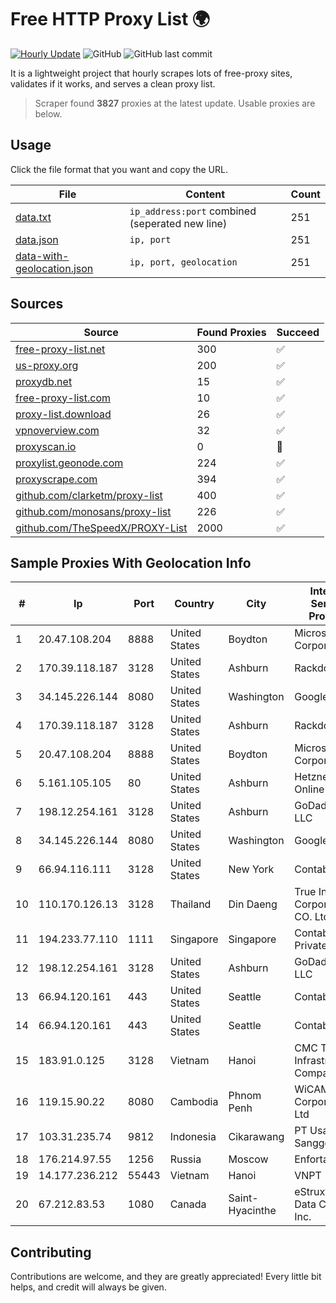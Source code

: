 
# Free HTTP Proxy List 🌍

[![Hourly Update](https://github.com/mertguvencli/http-proxy-list/actions/workflows/main.yml/badge.svg?branch=main)](https://github.com/mertguvencli/http-proxy-list/actions/workflows/main.yml)
![GitHub](https://img.shields.io/github/license/mertguvencli/http-proxy-list)
![GitHub last commit](https://img.shields.io/github/last-commit/mertguvencli/http-proxy-list)

It is a lightweight project that hourly scrapes lots of free-proxy sites, validates if it works, and serves a clean proxy list.


> Scraper found **3827** proxies at the latest update. Usable proxies are below.

## Usage

Click the file format that you want and copy the URL.


|File|Content|Count|
|----|-------|-----|
|[data.txt](https://raw.githubusercontent.com/mertguvencli/http-proxy-list/main/proxy-list/data.txt)|`ip_address:port` combined (seperated new line)|251|
|[data.json](https://raw.githubusercontent.com/mertguvencli/http-proxy-list/main/proxy-list/data.json)|`ip, port`|251|
|[data-with-geolocation.json](https://raw.githubusercontent.com/mertguvencli/http-proxy-list/main/proxy-list/data-with-geolocation.json)|`ip, port, geolocation`|251|

## Sources

|Source|Found Proxies|Succeed|
|------|-------------|-------|
|[free-proxy-list.net](https://free-proxy-list.net)|300|✅|
|[us-proxy.org](https://www.us-proxy.org)|200|✅|
|[proxydb.net](http://proxydb.net)|15|✅|
|[free-proxy-list.com](https://free-proxy-list.com/?page=&port=&type%5B%5D=http&type%5B%5D=https&up_time=0&search=Search)|10|✅|
|[proxy-list.download](https://www.proxy-list.download/HTTP)|26|✅|
|[vpnoverview.com](https://vpnoverview.com/privacy/anonymous-browsing/free-proxy-servers)|32|✅|
|[proxyscan.io](https://www.proxyscan.io)|0|🚫|
|[proxylist.geonode.com](https://proxylist.geonode.com/api/proxy-list?limit=300&page=1&sort_by=lastChecked&sort_type=desc&protocols=http,https)|224|✅|
|[proxyscrape.com](https://api.proxyscrape.com/v2/?request=displayproxies&protocol=http&timeout=10000&country=all&ssl=all&anonymity=all)|394|✅|
|[github.com/clarketm/proxy-list](https://raw.githubusercontent.com/clarketm/proxy-list/master/proxy-list-raw.txt)|400|✅|
|[github.com/monosans/proxy-list](https://raw.githubusercontent.com/monosans/proxy-list/main/proxies/http.txt)|226|✅|
|[github.com/TheSpeedX/PROXY-List](https://raw.githubusercontent.com/TheSpeedX/PROXY-List/master/http.txt)|2000|✅|


## Sample Proxies With Geolocation Info

|#|Ip|Port|Country|City|Internet Service Provider|
|-|--|----|-------|----|-------------------------|
|1|20.47.108.204|8888|United States|Boydton|Microsoft Corporation|
|2|170.39.118.187|3128|United States|Ashburn|Rackdog, LLC|
|3|34.145.226.144|8080|United States|Washington|Google LLC|
|4|170.39.118.187|3128|United States|Ashburn|Rackdog, LLC|
|5|20.47.108.204|8888|United States|Boydton|Microsoft Corporation|
|6|5.161.105.105|80|United States|Ashburn|Hetzner Online GmbH|
|7|198.12.254.161|3128|United States|Ashburn|GoDaddy.com, LLC|
|8|34.145.226.144|8080|United States|Washington|Google LLC|
|9|66.94.116.111|3128|United States|New York|Contabo Inc.|
|10|110.170.126.13|3128|Thailand|Din Daeng|True Internet Corporation CO. Ltd.|
|11|194.233.77.110|1111|Singapore|Singapore|Contabo Asia Private Limited|
|12|198.12.254.161|3128|United States|Ashburn|GoDaddy.com, LLC|
|13|66.94.120.161|443|United States|Seattle|Contabo Inc.|
|14|66.94.120.161|443|United States|Seattle|Contabo Inc.|
|15|183.91.0.125|3128|Vietnam|Hanoi|CMC Telecom Infrastructure Company|
|16|119.15.90.22|8080|Cambodia|Phnom Penh|WiCAM Corporation Ltd|
|17|103.31.235.74|9812|Indonesia|Cikarawang|PT Usaha Adi Sanggoro|
|18|176.214.97.55|1256|Russia|Moscow|Enforta-MSK|
|19|14.177.236.212|55443|Vietnam|Hanoi|VNPT|
|20|67.212.83.53|1080|Canada|Saint-Hyacinthe|eStruxture Data Centers Inc.|



## Contributing

Contributions are welcome, and they are greatly appreciated! Every
little bit helps, and credit will always be given.

